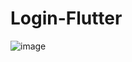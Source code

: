 # Login-Flutter

![image](https://github.com/Alejandro-Moreira/Login-Flutter/assets/117743484/ed7143d8-2d35-4251-b5d9-4d1d014ff2d0)

